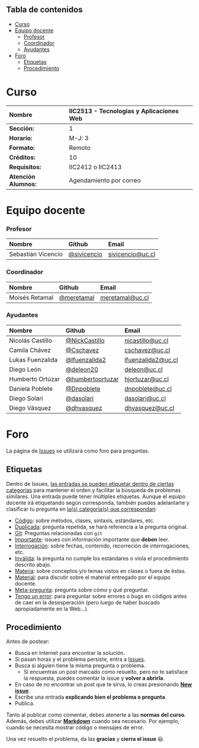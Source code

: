 ## Tabla de contenidos
- [Curso](#curso)
- [Equipo docente](#equipo-docente)
  - [Profesor](#profesor)
  - [Coordinador](#coordinador)
  - [Ayudantes](#ayudantes)
- [Foro](#foro)
  - [Etiquetas](#etiquetas)
  - [Procedimiento](#procedimiento)

# Curso

| Nombre                | IIC2513 - Tecnologías y Aplicaciones Web |
| :-------------------- | :--------------------------------------- |
| **Sección:**          | 1                                        |
| **Horario:**          | M-J: 3                                   |
| **Formato:**          | Remoto                                   |
| **Créditos:**         | 10                                       |
| **Requisitos:**       | IIC2412 o IIC2413                        |
| **Atención Alumnos:** | Agendamiento por correo                  |


# Equipo docente

### Profesor

| Nombre             | Github                                       | Email            |
| :----------------- | :------------------------------------------- | :--------------- |
| Sebastián Vicencio | [@sivicencio](https://github.com/sivicencio) | sivicencio@uc.cl |

### Coordinador

| Nombre             | Github                                       | Email            |
| :----------------- | :------------------------------------------- | :--------------- |
| Moisés Retamal     | [@meretamal](https://github.com/meretamal)   | meretamal@uc.cl  |

### Ayudantes

| Nombre           | Github                                                 | Email              |
| :--------------- | :----------------------------------------------------- | :----------------- |
| Nicolás Castillo | [@NickCastillo](https://github.com/NickCastillo)       | nicastillo@uc.cl   |
| Camila Chávez    | [@Cschavez](https://github.com/Cschavez)               | cschavez@uc.cl     |
| Lukas Fuenzalida | [@lfuenzalida2](https://github.com/lfuenzalida2)       | lfuenzalida2@uc.cl |
| Diego León       | [@deleon20](https://github.com/deleon20)               | deleon@uc.cl       |
| Humberto Ortúzar | [@humbertoortuzar](https://github.com/humbertoortuzar) | hjortuzar@uc.cl    |
| Daniela Poblete  | [@Dnpoblete](https://github.com/Dnpoblete)             | dnpoblete@uc.cl    |
| Diego Solari     | [@dasolari](https://github.com/dasolari)               | dasolari@uc.cl     |
| Diego Vásquez    | [@dhvasquez](https://github.com/dhvasquez)             | dhvasquez@uc.cl    |

# Foro

La página de [Issues](../../issues) se utilizará como foro para preguntas.

## Etiquetas

Dentro de Issues, [las entradas se pueden etiquetar dentro de ciertas categorías](https://help.github.com/articles/applying-labels-to-issues-and-pull-requests/) para mantener el orden y facilitar la búsqueda de problemas similares. Una entrada puede tener múltiples etiquetas. Aunque el equipo docente irá etiquetando según corresponda, también puedes adelantarte y clasificar tu pregunta en [la(s) categoría(s) que correspondan](../../labels):


* [Código](../../labels/C%C3%B3digo): sobre métodos, clases, sintaxis, estándares, etc.
* [Duplicada](../../labels/Duplicada): pregunta repetida, se hará referencia a la pregunta original.
* [Git](../../labels/Git): Preguntas relacionadas con `git`
* [Importante](../../labels/Importante): issues con información importante que **deben** leer.
* [Interrogación](../../labels/Interrogaci%C3%B3n): sobre fechas, contenido, recorreción de interrogaciones, etc.
* [Inválida](../../labels/Inv%C3%A1lida): la pregunta no cumple los estándares o viola el procedimiento descrito abajo.
* [Materia](../../labels/Materia): sobre conceptos y/o temas vistos en clases o fuera de éstas.
* [Material](../../labels/Material): para discutir sobre el material entregado por el equipo docente.
* [Meta-pregunta](../../labels/Meta-Pregunta): pregunta sobre cómo y qué preguntar.
* [Tengo un error](../../labels/Tengo%20un%20error): para preguntar sobre errores o bugs en códigos antes de caer en la desesperación (pero luego de haber buscado apropiadamente en la Web...).


## Procedimiento

Antes de postear:
* Busca en Internet para encontrar la solución.
* Si pasan horas y el problema persiste, entra a [Issues](../../issues).
* Busca si alguien tiene la misma pregunta o problema.
	* Si encuentras un post marcado como resuelto, pero no te satisface la respuesta, puedes comentar la issue y **volver a abrirla**.
* En caso de no encontrar un post que te sirva, lo creas presionando **[New issue](../../issues/new)**.
* Escribe una entrada **explicando bien el problema o pregunta**.
* Publica.

Tanto al publicar como comentar, debes atenerte a las **normas del curso**. Además, debes utilizar **[Markdown](https://github.com/adam-p/markdown-here/wiki/Markdown-Cheatsheet#code)** cuando sea necesario. Por ejemplo, cuando se necesita mostrar código o mensajes de error.

Una vez resuelto el problema, da las **gracias** y **cierra el issue** :smiley:.
